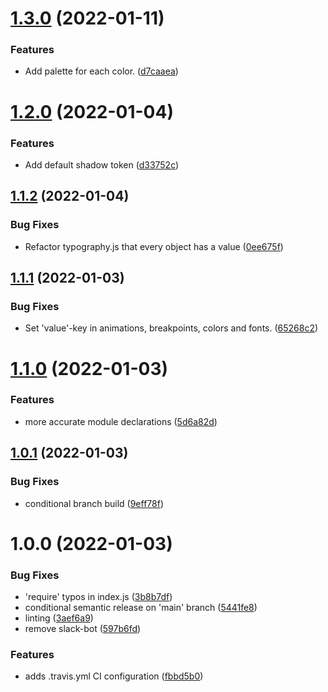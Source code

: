 # [1.3.0](https://github.com/HEALFORM/healform-design-tokens/compare/v1.2.0...v1.3.0) (2022-01-11)


### Features

* Add palette for each color. ([d7caaea](https://github.com/HEALFORM/healform-design-tokens/commit/d7caaea85a22bef95bcb6ff547b886a26bf48b0a))

# [1.2.0](https://github.com/HEALFORM/healform-design-tokens/compare/v1.1.2...v1.2.0) (2022-01-04)


### Features

* Add default shadow token ([d33752c](https://github.com/HEALFORM/healform-design-tokens/commit/d33752ca3880568c2acc7a79f37e3dbda5103843))

## [1.1.2](https://github.com/HEALFORM/healform-design-tokens/compare/v1.1.1...v1.1.2) (2022-01-04)


### Bug Fixes

* Refactor typography.js that every object has a value ([0ee675f](https://github.com/HEALFORM/healform-design-tokens/commit/0ee675f27ab1536b261b43401140adca0dde6b5a))

## [1.1.1](https://github.com/HEALFORM/healform-design-tokens/compare/v1.1.0...v1.1.1) (2022-01-03)


### Bug Fixes

* Set 'value'-key in animations, breakpoints, colors and fonts. ([65268c2](https://github.com/HEALFORM/healform-design-tokens/commit/65268c265e35918953d214d3ba362c07570d88c9))

# [1.1.0](https://github.com/HEALFORM/healform-design-tokens/compare/v1.0.1...v1.1.0) (2022-01-03)


### Features

* more accurate module declarations ([5d6a82d](https://github.com/HEALFORM/healform-design-tokens/commit/5d6a82d2262fc87284bd900a6906828171567a3d))

## [1.0.1](https://github.com/HEALFORM/healform-design-tokens/compare/v1.0.0...v1.0.1) (2022-01-03)


### Bug Fixes

* conditional branch build ([9eff78f](https://github.com/HEALFORM/healform-design-tokens/commit/9eff78f91f966aa83224171ac00ff546a521f60e))

# 1.0.0 (2022-01-03)


### Bug Fixes

* 'require' typos in index.js ([3b8b7df](https://github.com/HEALFORM/healform-design-tokens/commit/3b8b7df4168f49da47442d2005d3c5b6a57f4978))
* conditional semantic release on 'main' branch ([5441fe8](https://github.com/HEALFORM/healform-design-tokens/commit/5441fe8fe067dcdd41a1c5f64d230085edc08ef9))
* linting ([3aef6a9](https://github.com/HEALFORM/healform-design-tokens/commit/3aef6a976eef211b4d8a89437c01b3cb1379a41a))
* remove slack-bot ([597b6fd](https://github.com/HEALFORM/healform-design-tokens/commit/597b6fd112773ebe0143fd0602b8988170db7d37))


### Features

* adds .travis.yml CI configuration ([fbbd5b0](https://github.com/HEALFORM/healform-design-tokens/commit/fbbd5b0ec13d0b313c9e89c1dd704639c289b871))
